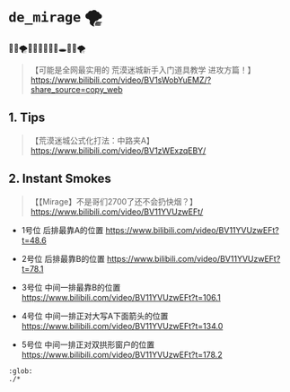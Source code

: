 # `de_mirage` 🌪️

🌴🐫🌪️🎯🎯🎯🎯🎯🔫🕳🌴🐫🌪️

> 【可能是全网最实用的 荒漠迷城新手入门道具教学 进攻方篇！】 https://www.bilibili.com/video/BV1sWobYuEMZ/?share_source=copy_web


## 1. Tips

>【荒漠迷城公式化打法：中路夹A】 https://www.bilibili.com/video/BV1zWExzqEBY/

## 2. Instant Smokes

>【【Mirage】不是哥们2700了还不会扔快烟？】 https://www.bilibili.com/video/BV11YVUzwEFt/

- 1号位 后排最靠A的位置
https://www.bilibili.com/video/BV11YVUzwEFt?t=48.6

- 2号位 后排最靠B的位置
https://www.bilibili.com/video/BV11YVUzwEFt?t=78.1

- 3号位 中间一排最靠B的位置 
https://www.bilibili.com/video/BV11YVUzwEFt?t=106.1

- 4号位 中间一排正对大写A下面箭头的位置
https://www.bilibili.com/video/BV11YVUzwEFt?t=134.0

- 5号位 中间一排正对双拱形窗户的位置
https://www.bilibili.com/video/BV11YVUzwEFt?t=178.2

```{toctree}
:glob:
./*
```